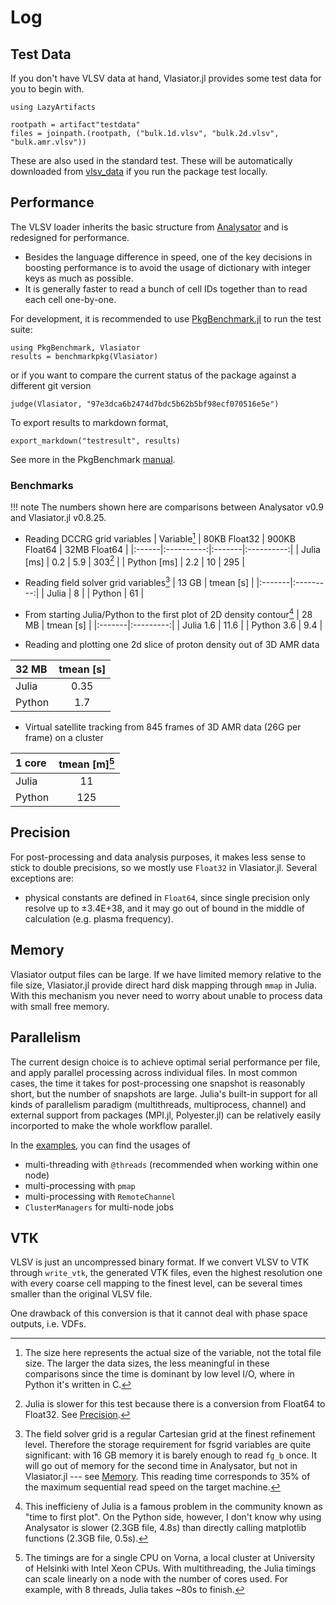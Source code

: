 # Log

## Test Data

If you don't have VLSV data at hand, Vlasiator.jl provides some test data for you to begin with.

```
using LazyArtifacts

rootpath = artifact"testdata"
files = joinpath.(rootpath, ("bulk.1d.vlsv", "bulk.2d.vlsv", "bulk.amr.vlsv"))
```

These are also used in the standard test. These will be automatically downloaded from [vlsv_data](https://github.com/henry2004y/vlsv_data) if you run the package test locally.

## Performance

The VLSV loader inherits the basic structure from [Analysator](https://github.com/fmihpc/analysator) and is redesigned for performance.

* Besides the language difference in speed, one of the key decisions in boosting performance is to avoid the usage of dictionary with integer keys as much as possible.
* It is generally faster to read a bunch of cell IDs together than to read each cell one-by-one.

For development, it is recommended to use [PkgBenchmark.jl](https://github.com/JuliaCI/PkgBenchmark.jl) to run the test suite:

```
using PkgBenchmark, Vlasiator
results = benchmarkpkg(Vlasiator)
```

or if you want to compare the current status of the package against a different git version

```
judge(Vlasiator, "97e3dca6b2474d7bdc5b62b5bf98ecf070516e5e")
```

To export results to markdown format,

```
export_markdown("testresult", results)
```

See more in the PkgBenchmark [manual](https://juliaci.github.io/PkgBenchmark.jl/dev/).

### Benchmarks

!!! note
    The numbers shown here are comparisons between Analysator v0.9 and Vlasiator.jl v0.8.25.

* Reading DCCRG grid variables
| Variable[^1] | 80KB Float32 | 900KB Float64 | 32MB Float64 |
|:------|:----------:|:-------|:----------:|
| Julia  [ms] | 0.2 | 5.9 | 303[^2] |
| Python [ms] | 2.2 | 10  | 295 |

[^1]: The size here represents the actual size of the variable, not the total file size. The larger the data sizes, the less meaningful in these comparisons since the time is dominant by low level I/O, where in Python it's written in C.
[^2]: Julia is slower for this test because there is a conversion from Float64 to Float32. See [Precision](#precision).

* Reading field solver grid variables[^3]
| 13 GB  | tmean [s] |
|:-------|:---------:|
| Julia  | 8   |
| Python | 61  |

[^3]: The field solver grid is a regular Cartesian grid at the finest refinement level. Therefore the storage requirement for fsgrid variables are quite significant: with 16 GB memory it is barely enough to read `fg_b` once. It will go out of memory for the second time in Analysator, but not in Vlasiator.jl --- see [Memory](#memory). This reading time corresponds to 35% of the maximum sequential read speed on the target machine.

* From starting Julia/Python to the first plot of 2D density contour[^4]
| 28 MB  | tmean [s] |
|:-------|:---------:|
| Julia 1.6  | 11.6  |
| Python 3.6 | 9.4   |

[^4]: This inefficieny of Julia is a famous problem in the community known as "time to first plot". On the Python side, however, I don't know why using Analysator is slower (2.3GB file, 4.8s) than directly calling matplotlib functions (2.3GB file, 0.5s).

* Reading and plotting one 2d slice of proton density out of 3D AMR data

| 32 MB  | tmean [s] |
|:-------|:---------:|
| Julia  | 0.35  |
| Python | 1.7   |

* Virtual satellite tracking from 845 frames of 3D AMR data (26G per frame) on a cluster

| 1 core | tmean [m][^5] |
|:-------|:---------:|
| Julia  | 11    |
| Python | 125   |

[^5]: The timings are for a single CPU on Vorna, a local cluster at University of Helsinki with Intel Xeon CPUs. With multithreading, the Julia timings can scale linearly on a node with the number of cores used. For example, with 8 threads, Julia takes ~80s to finish.

## Precision

For post-processing and data analysis purposes, it makes less sense to stick to double precisions, so we mostly use `Float32` in Vlasiator.jl. Several exceptions are:

* physical constants are defined in `Float64`, since single precision only resolve up to ±3.4E+38, and it may go out of bound in the middle of calculation (e.g. plasma frequency).

## Memory

Vlasiator output files can be large. If we have limited memory relative to the file size, Vlasiator.jl provide direct hard disk mapping through `mmap` in Julia. With this mechanism you never need to worry about unable to process data with small free memory.

## Parallelism

The current design choice is to achieve optimal serial performance per file, and apply parallel processing across individual files. In most common cases, the time it takes for post-processing one snapshot is reasonably short, but the number of snapshots are large. Julia's built-in support for all kinds of parallelism paradigm (multithreads, multiprocess, channel) and external support from packages (MPI.jl, Polyester.jl) can be relatively easily incorported to make the whole workflow parallel.

In the [examples](https://github.com/henry2004y/Vlasiator.jl/tree/master/examples), you can find the usages of

* multi-threading with `@threads` (recommended when working within one node)
* multi-processing with `pmap` 
* multi-processing with `RemoteChannel`
* `ClusterManagers` for multi-node jobs

## VTK

VLSV is just an uncompressed binary format. If we convert VLSV to VTK through `write_vtk`, the generated VTK files, even the highest resolution one with every coarse cell mapping to the finest level, can be several times smaller than the original VLSV file.

One drawback of this conversion is that it cannot deal with phase space outputs, i.e. VDFs.